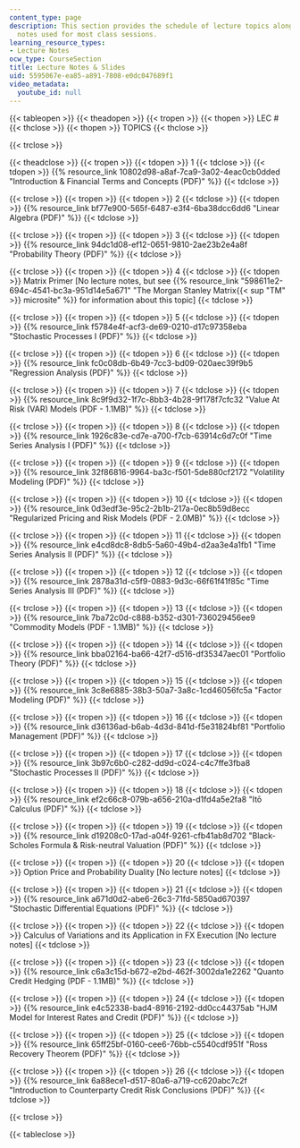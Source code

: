 ```yaml
---
content_type: page
description: This section provides the schedule of lecture topics along with the lecture
  notes used for most class sessions.
learning_resource_types:
- Lecture Notes
ocw_type: CourseSection
title: Lecture Notes & Slides
uid: 5595067e-ea85-a891-7808-e0dc047689f1
video_metadata:
  youtube_id: null
---
```


{{< tableopen >}}
{{< theadopen >}}
{{< tropen >}}
{{< thopen >}}
LEC #
{{< thclose >}}
{{< thopen >}}
TOPICS
{{< thclose >}}

{{< trclose >}}

{{< theadclose >}}
{{< tropen >}}
{{< tdopen >}}
1
{{< tdclose >}}
{{< tdopen >}}
{{% resource_link 10802d98-a8af-7ca9-3a02-4eac0cb0dded "Introduction & Financial Terms and Concepts (PDF)" %}}
{{< tdclose >}}

{{< trclose >}}
{{< tropen >}}
{{< tdopen >}}
2
{{< tdclose >}}
{{< tdopen >}}
{{% resource_link bf77e900-565f-6487-e3f4-6ba38dcc6dd6 "Linear Algebra (PDF)" %}}
{{< tdclose >}}

{{< trclose >}}
{{< tropen >}}
{{< tdopen >}}
3
{{< tdclose >}}
{{< tdopen >}}
{{% resource_link 94dc1d08-ef12-0651-9810-2ae23b2e4a8f "Probability Theory (PDF)" %}}
{{< tdclose >}}

{{< trclose >}}
{{< tropen >}}
{{< tdopen >}}
4
{{< tdclose >}}
{{< tdopen >}}
Matrix Primer \[No lecture notes, but see {{% resource_link "598611e2-694c-4541-bc3a-951d14e5a671" "The Morgan Stanley Matrix{{< sup \"TM\" >}} microsite" %}} for information about this topic\]
{{< tdclose >}}

{{< trclose >}}
{{< tropen >}}
{{< tdopen >}}
5
{{< tdclose >}}
{{< tdopen >}}
{{% resource_link f5784e4f-acf3-de69-0210-d17c97358eba "Stochastic Processes I (PDF)" %}}
{{< tdclose >}}

{{< trclose >}}
{{< tropen >}}
{{< tdopen >}}
6
{{< tdclose >}}
{{< tdopen >}}
{{% resource_link fc0c08db-6b49-7cc3-bd09-020aec39f9b5 "Regression Analysis (PDF)" %}}
{{< tdclose >}}

{{< trclose >}}
{{< tropen >}}
{{< tdopen >}}
7
{{< tdclose >}}
{{< tdopen >}}
{{% resource_link 8c9f9d32-1f7c-8bb3-4b28-9f178f7cfc32 "Value At Risk (VAR) Models (PDF - 1.1MB)" %}}
{{< tdclose >}}

{{< trclose >}}
{{< tropen >}}
{{< tdopen >}}
8
{{< tdclose >}}
{{< tdopen >}}
{{% resource_link 1926c83e-cd7e-a700-f7cb-63914c6d7c0f "Time Series Analysis I (PDF)" %}}
{{< tdclose >}}

{{< trclose >}}
{{< tropen >}}
{{< tdopen >}}
9
{{< tdclose >}}
{{< tdopen >}}
{{% resource_link 32f86816-9964-ba3c-f501-5de880cf2172 "Volatility Modeling (PDF)" %}}
{{< tdclose >}}

{{< trclose >}}
{{< tropen >}}
{{< tdopen >}}
10
{{< tdclose >}}
{{< tdopen >}}
{{% resource_link 0d3edf3e-95c2-2b1b-217a-0ec8b59d8ecc "Regularized Pricing and Risk Models (PDF - 2.0MB)" %}}
{{< tdclose >}}

{{< trclose >}}
{{< tropen >}}
{{< tdopen >}}
11
{{< tdclose >}}
{{< tdopen >}}
{{% resource_link e4cd8dc8-8db5-5a60-49b4-d2aa3e4a1fb1 "Time Series Analysis II (PDF)" %}}
{{< tdclose >}}

{{< trclose >}}
{{< tropen >}}
{{< tdopen >}}
12
{{< tdclose >}}
{{< tdopen >}}
{{% resource_link 2878a31d-c5f9-0883-9d3c-66f61f41f85c "Time Series Analysis III (PDF)" %}}
{{< tdclose >}}

{{< trclose >}}
{{< tropen >}}
{{< tdopen >}}
13
{{< tdclose >}}
{{< tdopen >}}
{{% resource_link 7ba72c0d-c888-b352-d301-736029456ee9 "Commodity Models (PDF - 1.1MB)" %}}
{{< tdclose >}}

{{< trclose >}}
{{< tropen >}}
{{< tdopen >}}
14
{{< tdclose >}}
{{< tdopen >}}
{{% resource_link bba02164-ba66-42f7-d516-df35347aec01 "Portfolio Theory (PDF)" %}}
{{< tdclose >}}

{{< trclose >}}
{{< tropen >}}
{{< tdopen >}}
15
{{< tdclose >}}
{{< tdopen >}}
{{% resource_link 3c8e6885-38b3-50a7-3a8c-1cd46056fc5a "Factor Modeling (PDF)" %}}
{{< tdclose >}}

{{< trclose >}}
{{< tropen >}}
{{< tdopen >}}
16
{{< tdclose >}}
{{< tdopen >}}
{{% resource_link d36136ad-b6ab-4d3d-841d-f5e31824bf81 "Portfolio Management (PDF)" %}}
{{< tdclose >}}

{{< trclose >}}
{{< tropen >}}
{{< tdopen >}}
17
{{< tdclose >}}
{{< tdopen >}}
{{% resource_link 3b97c6b0-c282-dd9d-c024-c4c7ffe3fba8 "Stochastic Processes II (PDF)" %}}
{{< tdclose >}}

{{< trclose >}}
{{< tropen >}}
{{< tdopen >}}
18
{{< tdclose >}}
{{< tdopen >}}
{{% resource_link ef2c66c8-079b-a656-210a-d1fd4a5e2fa8 "Itō Calculus (PDF)" %}}
{{< tdclose >}}

{{< trclose >}}
{{< tropen >}}
{{< tdopen >}}
19
{{< tdclose >}}
{{< tdopen >}}
{{% resource_link d19208c0-17ad-a04f-9261-cfb41ab8d702 "Black-Scholes Formula & Risk-neutral Valuation (PDF)" %}}
{{< tdclose >}}

{{< trclose >}}
{{< tropen >}}
{{< tdopen >}}
20
{{< tdclose >}}
{{< tdopen >}}
Option Price and Probability Duality \[No lecture notes\]
{{< tdclose >}}

{{< trclose >}}
{{< tropen >}}
{{< tdopen >}}
21
{{< tdclose >}}
{{< tdopen >}}
{{% resource_link a671d0d2-abe6-26c3-71fd-5850ad670397 "Stochastic Differential Equations (PDF)" %}}
{{< tdclose >}}

{{< trclose >}}
{{< tropen >}}
{{< tdopen >}}
22
{{< tdclose >}}
{{< tdopen >}}
Calculus of Variations and its Application in FX Execution \[No lecture notes\]
{{< tdclose >}}

{{< trclose >}}
{{< tropen >}}
{{< tdopen >}}
23
{{< tdclose >}}
{{< tdopen >}}
{{% resource_link c6a3c15d-b672-e2bd-462f-3002da1e2262 "Quanto Credit Hedging (PDF - 1.1MB)" %}}
{{< tdclose >}}

{{< trclose >}}
{{< tropen >}}
{{< tdopen >}}
24
{{< tdclose >}}
{{< tdopen >}}
{{% resource_link e4c52338-bad4-8916-2192-dd0cc44375ab "HJM Model for Interest Rates and Credit (PDF)" %}}
{{< tdclose >}}

{{< trclose >}}
{{< tropen >}}
{{< tdopen >}}
25
{{< tdclose >}}
{{< tdopen >}}
{{% resource_link 65ff25bf-0160-cee6-76bb-c5540cdf951f "Ross Recovery Theorem (PDF)" %}}
{{< tdclose >}}

{{< trclose >}}
{{< tropen >}}
{{< tdopen >}}
26
{{< tdclose >}}
{{< tdopen >}}
{{% resource_link 6a88ece1-d517-80a6-a719-cc620abc7c2f "Introduction to Counterparty Credit Risk Conclusions (PDF)" %}}
{{< tdclose >}}

{{< trclose >}}

{{< tableclose >}}